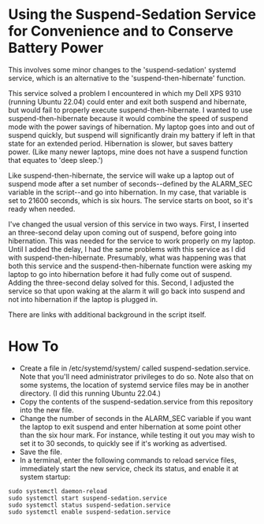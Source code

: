 # Using the Suspend-Sedation Service for Convenience and to Conserve Battery Power

This involves some minor changes to the 'suspend-sedation' systemd service, which is an alternative to the 'suspend-then-hibernate' function. 

This service solved a problem I encountered in which my Dell XPS 9310 (running Ubuntu 22.04) could enter and exit both suspend and hibernate, but would fail to properly execute suspend-then-hibernate. I wanted to use suspend-then-hibernate because it would combine the speed of suspend mode with the power savings of hibernation. My laptop goes into and out of suspend quickly, but suspend will significantly drain my battery if left in that state for an extended period. Hibernation is slower, but saves battery power. (Like many newer laptops, mine does not have a suspend function that equates to 'deep sleep.')

Like suspend-then-hibernate, the service will wake up a laptop out of suspend mode after a set number of seconds--defined by the ALARM_SEC variable in the script--and go into hibernation. In my case, that variable is set to 21600 seconds, which is six hours. The service starts on boot, so it's ready when needed.

I've changed the usual version of this service in two ways. First, I inserted an three-second delay upon coming out of suspend, before going into hibernation. This was needed for the service to work properly on my laptop. Until I added the delay, I had the same problems with this service as I did with suspend-then-hibernate. Presumably, what was happening was that both this service and the suspend-then-hibernate function were asking my laptop to go into hibernation before it had fully come out of suspend. Adding the three-second delay solved for this. Second, I adjusted the service so that upon waking at the alarm it will go back into suspend and not into hibernation if the laptop is plugged in.

There are links with additional background in the script itself.

# How To
- Create a file in /etc/systemd/system/ called suspend-sedation.service. Note that you'll need administrator privileges to do so. Note also that on some systems, the location of systemd service files may be in another directory. (I did this running Ubuntu 22.04.) 
- Copy the contents of the suspend-sedation.service from this repository into the new file.
- Change the number of seconds in the ALARM_SEC variable if you want the laptop to exit suspend and enter hibernation at some point other than the six hour mark. For instance, while testing it out you may wish to set it to 30 seconds, to quickly see if it's working as advertised. 
- Save the file.
- In a terminal, enter the following commands to reload service files, immediately start the new service, check its status, and enable it at system startup:
```
sudo systemctl daemon-reload
sudo systemctl start suspend-sedation.service
sudo systemctl status suspend-sedation.service
sudo systemctl enable suspend-sedation.service
```
